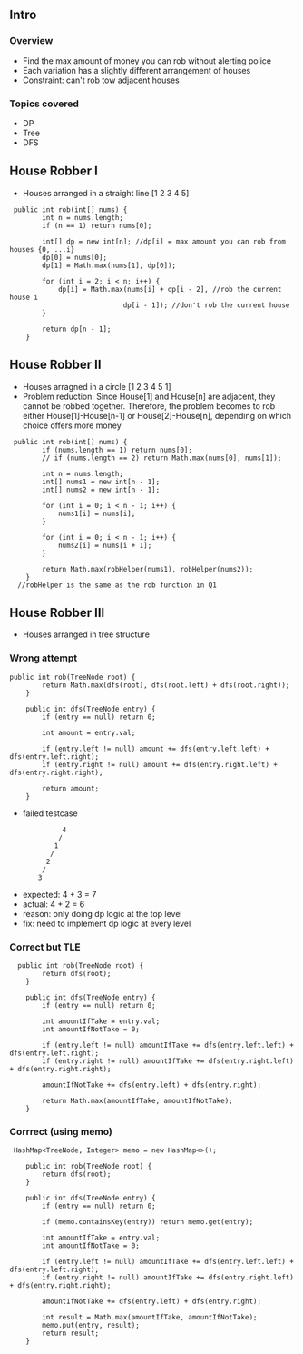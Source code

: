 ## Intro
### Overview
- Find the max amount of money you can rob without alerting police
- Each variation has a slightly different arrangement of houses
- Constraint: can't rob tow adjacent houses

### Topics covered
- DP
- Tree
- DFS

## House Robber I
- Houses arranged in a straight line [1 2 3 4 5]
```
 public int rob(int[] nums) {
        int n = nums.length;
        if (n == 1) return nums[0];
        
        int[] dp = new int[n]; //dp[i] = max amount you can rob from houses {0, ...i}
        dp[0] = nums[0];
        dp[1] = Math.max(nums[1], dp[0]);
        
        for (int i = 2; i < n; i++) {
            dp[i] = Math.max(nums[i] + dp[i - 2], //rob the current house i
                            dp[i - 1]); //don't rob the current house
        }
        
        return dp[n - 1];
    }
```

## House Robber II 
- Houses arragned in a circle [1 2 3 4 5 1]
- Problem reduction: Since House[1] and House[n] are adjacent, they cannot be robbed together. Therefore, the problem becomes to rob either House[1]-House[n-1] or House[2]-House[n], depending on which choice offers more money
```
 public int rob(int[] nums) {
        if (nums.length == 1) return nums[0];
        // if (nums.length == 2) return Math.max(nums[0], nums[1]);
        
        int n = nums.length;
        int[] nums1 = new int[n - 1];
        int[] nums2 = new int[n - 1];
        
        for (int i = 0; i < n - 1; i++) {
            nums1[i] = nums[i];
        }
        
        for (int i = 0; i < n - 1; i++) {
            nums2[i] = nums[i + 1];
        }
        
        return Math.max(robHelper(nums1), robHelper(nums2));
    }
  //robHelper is the same as the rob function in Q1
```

## House Robber III
- Houses arranged in tree structure
### Wrong attempt
```
public int rob(TreeNode root) {
        return Math.max(dfs(root), dfs(root.left) + dfs(root.right));
    }
    
    public int dfs(TreeNode entry) {
        if (entry == null) return 0;
        
        int amount = entry.val;
        
        if (entry.left != null) amount += dfs(entry.left.left) + dfs(entry.left.right);
        if (entry.right != null) amount += dfs(entry.right.left) + dfs(entry.right.right);
        
        return amount;
    }
```
- failed testcase
```
             4
            /
           1
          /
         2
        /
       3
```
- expected: 4 + 3 = 7
- actual: 4 + 2 = 6 
- reason: only doing dp logic at the top level 
- fix: need to implement dp logic at every level

### Correct but TLE
```
  public int rob(TreeNode root) {
        return dfs(root);
    }
    
    public int dfs(TreeNode entry) {
        if (entry == null) return 0;
        
        int amountIfTake = entry.val;
        int amountIfNotTake = 0;
        
        if (entry.left != null) amountIfTake += dfs(entry.left.left) + dfs(entry.left.right);
        if (entry.right != null) amountIfTake += dfs(entry.right.left) + dfs(entry.right.right);
        
        amountIfNotTake += dfs(entry.left) + dfs(entry.right);
        
        return Math.max(amountIfTake, amountIfNotTake);
    }
```

### Corrrect (using memo)
```
 HashMap<TreeNode, Integer> memo = new HashMap<>();
    
    public int rob(TreeNode root) {
        return dfs(root);
    }
    
    public int dfs(TreeNode entry) {
        if (entry == null) return 0;
        
        if (memo.containsKey(entry)) return memo.get(entry);
        
        int amountIfTake = entry.val;
        int amountIfNotTake = 0;
        
        if (entry.left != null) amountIfTake += dfs(entry.left.left) + dfs(entry.left.right);
        if (entry.right != null) amountIfTake += dfs(entry.right.left) + dfs(entry.right.right);
        
        amountIfNotTake += dfs(entry.left) + dfs(entry.right);
        
        int result = Math.max(amountIfTake, amountIfNotTake);
        memo.put(entry, result);
        return result;
    }
```
